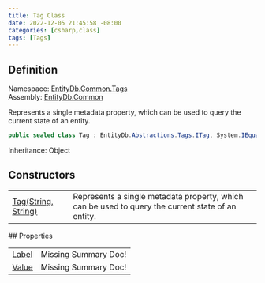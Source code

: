 ```yaml
---
title: Tag Class
date: 2022-12-05 21:45:58 -08:00
categories: [csharp,class]
tags: [Tags]
---
```


## Definition
Namespace: <a href='/posts/csharp.namespace.entitydb.common.tags/'>EntityDb.Common.Tags</a><br />
Assembly: <a href='/posts/csharp.assembly.entitydb.common/'>EntityDb.Common</a><br />

Represents a single metadata property, which can be used to query the current state of an entity.

```cs
public sealed class Tag : EntityDb.Abstractions.Tags.ITag, System.IEquatable<Tag>
```
Inheritance: Object
## Constructors
<table><tr><td><!--/posts/csharp.notimplemented.entitydb.common.tags.tag-.ctor#.../--><a href='#'>Tag(String, String)</a></td><td>
Represents a single metadata property, which can be used to query the current state of an entity.
</td></tr></table>
## Properties
<table><tr><td><!--/posts/csharp.notimplemented.entitydb.common.tags.tag.label/--><a href='#'>Label</a></td><td>Missing Summary Doc!</td></tr><tr><td><!--/posts/csharp.notimplemented.entitydb.common.tags.tag.value/--><a href='#'>Value</a></td><td>Missing Summary Doc!</td></tr></table>
